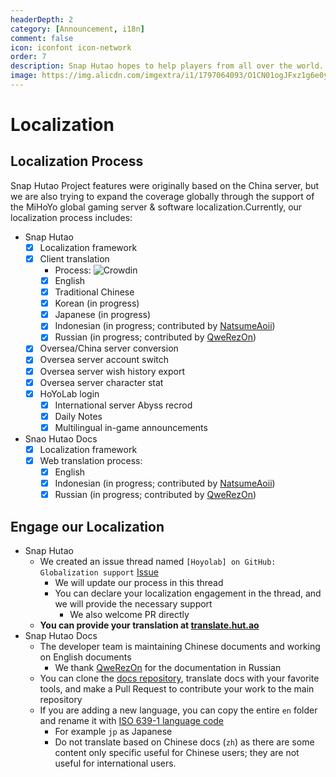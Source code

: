 ```yaml
---
headerDepth: 2
category: [Announcement, i18n]
comment: false
icon: iconfont icon-network
order: 7
description: Snap Hutao hopes to help players from all over the world. In addition to maintaining the simplified Chinese and English of the program, we also accept translations from community members.
image: https://img.alicdn.com/imgextra/i1/1797064093/O1CN01ogJFxz1g6e0yCZjs0_!!1797064093.png_.webp
---
```


# Localization

## Localization Process

Snap Hutao Project features were originally based on the China server, but we are also trying to expand the coverage globally through the support of the MiHoYo global gaming server & software localization.Currently, our localization process includes:

- Snap Hutao
  - [x] Localization framework
  - [x] Client translation
    - Process: ![Crowdin](https://badges.crowdin.net/snap-hutao/localized.svg)
    - [x] English
    - [x] Traditional Chinese
    - [x] Korean (in progress)
    - [x] Japanese (in progress)
    - [x] Indonesian (in progress; contributed by [NatsumeAoii](https://github.com/NatsumeAoii))
    - [x] Russian (in progress; contributed by [QweRezOn](https://github.com/QweRezOn))
  - [x] Oversea/China server conversion
  - [x] Oversea server account switch
  - [x] Oversea server wish history export
  - [x] Oversea server character stat
  - [x] HoYoLab login
    - [x] International server Abyss recrod
    - [x] Daily Notes
    - [x] Multilingual in-game announcements
- Snao Hutao Docs
  - [x] Localization framework
  - [x] Web translation process:
    - [x] English
    - [x] Indonesian (in progress; contributed by [NatsumeAoii](https://github.com/NatsumeAoii))
    - [x] Russian (in progress; contributed by [QweRezOn](https://github.com/QweRezOn))

## Engage our Localization

- Snap Hutao
  - We created an issue thread named `[Hoyolab] on GitHub: Globalization support` [Issue](https://github.com/DGP-Studio/Snap.Hutao/issues/144)
    - We will update our process in this thread
    - You can declare your localization engagement in the thread, and we will provide the necessary support
      - We also welcome PR directly
  - **You can provide your translation at [translate.hut.ao](https://translate.hut.ao)**
- Snap Hutao Docs
  - The developer team is maintaining Chinese documents and working on English documents
    - We thank [QweRezOn](https://github.com/QweRezOn) for the documentation in Russian
  - You can clone the [docs repository](https://github.com/DGP-Studio/Snap.Hutao.Docs), translate docs with your
    favorite tools, and make a Pull Request to contribute your work to the main repository
  - If you are adding a new language, you can copy the entire `en` folder and rename it with [ISO 639-1 language code](https://en.wikipedia.org/wiki/List_of_ISO_639-1_codes)
    - For example `jp` as Japanese
    - Do not translate based on Chinese docs (`zh`) as there are some content only specific useful for Chinese users; they are not useful for international users.
